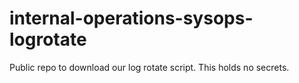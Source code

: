 # internal-operations-sysops-logrotate
Public repo to download our log rotate script. This holds no secrets.
